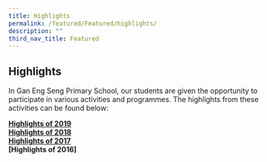 ```yaml
---
title: Highlights
permalink: /featured/Featured/highlights/
description: ""
third_nav_title: Featured
---
```

## Highlights

In Gan Eng Seng Primary School, our students are given the opportunity to participate in various activities and programmes. The highlights from these activities can be found below:

**[Highlights of 2019](/highlights-2019/2019/)**<br>
**[Highlights of 2018](/highlights/2018/)**<br>
**[Highlights of 2017](/highlights/2017/)**<br>
**[Highlights of 2016]**